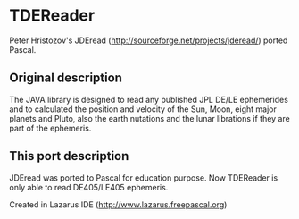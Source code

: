 # TDEReader

Peter Hristozov's JDEread (http://sourceforge.net/projects/jderead/) ported Pascal.

## Original description

The JAVA library is designed to read any published JPL DE/LE ephemerides and to calculated the position and velocity of the Sun, Moon, eight major planets and Pluto, also the earth nutations and the lunar librations if they are part of the ephemeris.

## This port description

JDEread was ported to Pascal for education purpose. Now TDEReader is only able to read DE405/LE405 ephemeris.

Created in Lazarus IDE (http://www.lazarus.freepascal.org)
